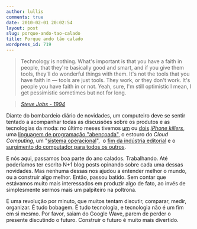```yaml
---
author: lullis
comments: true
date: 2010-02-01 20:02:54
layout: post
slug: porque-ando-tao-calado
title: Porque ando tão calado
wordpress_id: 719
---
```


> Technology is nothing. What's important is that you have a faith in people, that they're basically good and smart, and if you give them tools, they'll do wonderful things with them. It's not the tools that you have faith in — tools are just tools. They work, or they don't work. It's people you have faith in or not. Yeah, sure, I'm still optimistic I mean, I get pessimistic sometimes but not for long.

> 
> _[Steve Jobs - 1994](http://www.rollingstone.com/news/story/31896381/from_the_archives_a_revealing_interview_with_steve_jobs/print)_
> 
> 



Diante do bombardeio diário de novidades, um computeiro deve se sentir tentado a acompanhar todas as discussões sobre os produtos e as tecnologias da moda: no último meses tivemos [um](http://www.htc.com/www/product/hero/overview.html) ou [dois](http://www.engadget.com/2009/10/28/motorola-droid-first-hands-on/) [_iPhone killers_](http://google.com/phone), uma [linguagem de programação "abençoada"](http://www.techcrunch.com/2009/11/10/google-go-language/), o estouro do _Cloud Computing_, um "[sistema operacional](http://googleblog.blogspot.com/2009/07/introducing-google-chrome-os.html)",  o [fim da indústria editorial](http://www.slate.com/id/2212320/) e o [surgimento do computador para todos os outros](http://www.edibleapple.com/ipad-a-computer-for-the-rest-of-them/).

E nós aqui, passamos boa parte do ano calados. Trabalhando. Até poderíamos ter escrito N+1 blog posts opinando sobre cada uma dessas novidades. Mas nenhuma dessas nos ajudou a entender melhor o mundo, ou a construir algo melhor. Então, passou batido. Sem contar que estávamos muito mais interessados em produzir algo de fato, ao invés de simplesmente sermos mais um palpiteiro na poltrona.

É uma revolução por minuto, que muitos tentam discutir, comparar, medir, organizar. É tudo bobagem. É tudo tecnologia, e tecnologia não é um fim em si mesmo. Por favor, saiam do Google Wave, parem de perder o presente discutindo o futuro. Construir o futuro é muito mais divertido.
